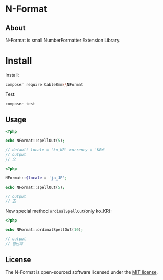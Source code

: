 # N-Format

## About

N-Format is small NumberFormatter Extension Library.

# Install

Install:

```sh
composer require Cable8mm\\NFormat
```

Test:

```sh
composer test
```

## Usage

```php
<?php

echo NFormat::spellOut(5);

// default locale = 'ko_KR' currency = 'KRW'
// output
// 오
```

```php
<?php

NFormat::$locale = 'ja_JP';

echo NFormat::spellOut(5);

// output
// 五

```

New special method `ordinalSpellOut`(only ko_KR):
```php
<?php

echo NFormat::ordinalSpellOut(10);

// output
// 열번째
```

## License

The N-Format is open-sourced software licensed under the [MIT license](https://opensource.org/licenses/MIT).
